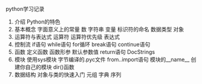 python学习记录

1. 介绍
  Python的特色
2. 基本概念
  字面意义上的常量
  数
  字符串
  变量
  标识符的命名
  数据类型
  对象
3. 运算符与表达式
  运算符
  运算符优先级
  表达式
4. 控制流
  if语句
  while语句
  for循环
  break语句
  continue语句
5. 函数
  定义函数
  函数形参
  默认参数值
  return语句
  DocStrings
6. 模块
  使用sys模块
  字节编译的.pyc文件
  from..import语句
  模块的__name__
  创建你自己的模块
  dir()函数
7. 数据结构
  对象与类的快速入门
  元组
  字典
  序列
